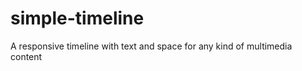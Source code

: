 simple-timeline
===============

A responsive timeline with text and space for any kind of multimedia content
